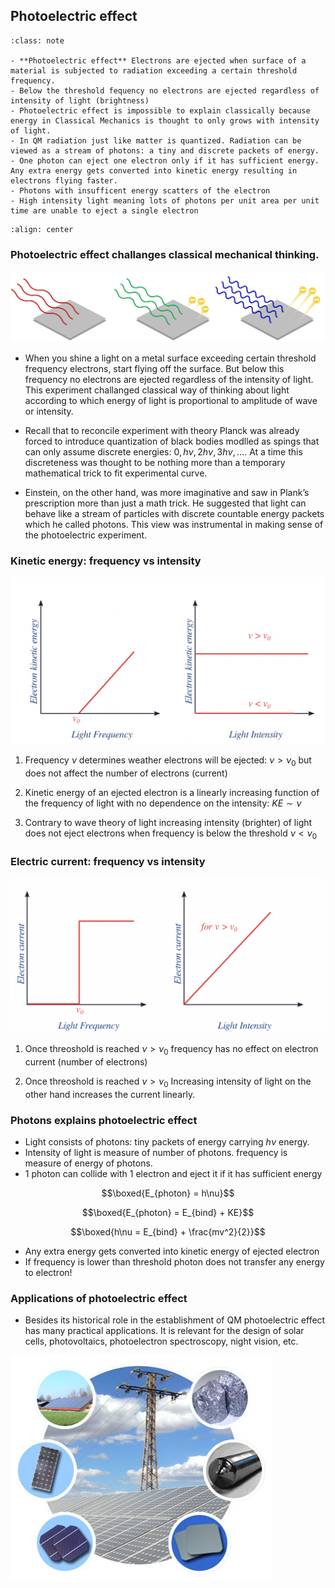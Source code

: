 
## Photoelectric effect



```{admonition} What you need to know
:class: note

- **Photoelectric effect** Electrons are ejected when surface of a material is subjected to radiation exceeding a certain threshold frequency. 
- Below the threshold fequency no electrons are ejected regardless of intensity of light (brightness)
- Photoelectric effect is impossible to explain classically because energy in Classical Mechanics is thought to only grows with intensity of light. 
- In QM radiation just like matter is quantized. Radiation can be viewed as a stream of photons: a tiny and discrete packets of energy.
- One photon can eject one electron only if it has sufficient energy. Any extra energy gets converted into kinetic energy resulting in electrons flying faster.
- Photons with insufficent energy scatters of the electron
- High intensity light meaning lots of photons per unit area per unit time are unable to eject a single electron
```


```{image} ./images/lec2_intro.png
:align: center
```

### Photoelectric effect challanges classical mechanical thinking.

![](./images/lect2_Eflying.png)

- When you shine a light on a metal surface exceeding certain threshold frequency electrons, start flying off the surface. But below this frequency no electrons are ejected regardless of the intensity of light. This experiment challanged classical way of thinking about light according to which energy of light is proportional to amplitude of wave or intensity. 

- Recall that to reconcile experiment with theory Planck was already forced to introduce quantization of black bodies modlled as spings that can only assume discrete energies: $0, h\nu, 2h\nu, 3h\nu, …$.  At a time this discreteness was thought to be nothing more than a temporary mathematical trick to fit experimental curve. 

- Einstein, on the other hand, was more imaginative and saw in Plank’s prescription more than just a math trick. He suggested that light can behave like a stream of particles with discrete countable energy packets which he called photons. This view was instrumental in making sense of the photoelectric experiment. 

### Kinetic energy: frequency vs intensity

![](images/photoel1.png)


1. Frequency $\nu$ determines weather electrons will be ejected: $\nu>\nu_0$ but does not affect the number of electrons (current)


2. Kinetic energy of an ejected electron is a linearly increasing function of the frequency of light with no dependence on the intensity: $KE\sim \nu$ 
   
3.  Contrary to wave theory of light increasing intensity (brighter) of light does not eject electrons when frequency is below the threshold $\nu < \nu_0$

   

### Electric current: frequency vs intensity

![](images/photoel2.png)

1. Once threoshold is reached $\nu>\nu_0$  frequency has no effect on electron current (number of electrons)

2. Once threoshold is reached $\nu>\nu_0$ Increasing intensity of light on the other hand increases the current linearly.



### Photons explains photoelectric effect 

- Light consists of photons: tiny packets of energy carrying $h\nu$ energy. 
- Intensity of light is measure of number of photons. frequency is measure of energy of photons. 
- 1 photon can collide with 1 electron and eject it if it has sufficient energy 

$$\boxed{E_{photon} = h\nu}$$

$$\boxed{E_{photon} = E_{bind} + KE}$$

$$\boxed{h\nu = E_{bind} + \frac{mv^2}{2}}$$

- Any extra energy gets converted into kinetic energy of ejected electron
- If frequency is lower than threshold photon does not transfer any energy to electron! 


### Applications of photoelectric effect

- Besides its historical role in the establishment of QM photoelectric effect has many practical applications. It is relevant for the design of solar cells, photovoltaics, photoelectron spectroscopy, night vision, etc. 

![](./images/lec2_applic.jpg)



